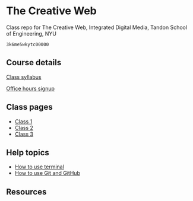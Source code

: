 # The Creative Web
Class repo for The Creative Web, Integrated Digital Media, Tandon School of Engineering, NYU

`3k6me5wkytc00000`

## Course details

[Class syllabus](https://docs.google.com/document/d/1I_do2mGcMNQ1Fl0hphzblNBm_zzNbAQlaoOaQCl4Thg/edit?usp=sharing)

[Office hours signup](https://calendar.google.com/calendar/selfsched?sstoken=UUhVYnEyYVU0aEVvfGRlZmF1bHR8ZTFjMTcyOWQxNjJjYzE0M2VkYTc2ZTMwMjViM2UxNTA)

## Class pages
- [Class 1](https://github.com/BarakChamo/The-Creative-Web/tree/master/classes/class%201)
- [Class 2](https://github.com/BarakChamo/The-Creative-Web/tree/master/classes/class%202)
- [Class 3](https://github.com/BarakChamo/The-Creative-Web/blob/master/classes/class%203)

## Help topics
- [How to use terminal](https://github.com/BarakChamo/The-Creative-Web/blob/master/help/Using%20Git.md)
- [How to use Git and GitHub](https://github.com/BarakChamo/The-Creative-Web/blob/master/help/Using%20Terminal.md)

## Resources
